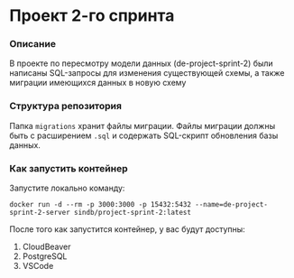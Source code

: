 # Проект 2-го спринта

### Описание
В проекте по пересмотру модели данных (de-project-sprint-2) были написаны SQL-запросы для изменения существующей схемы, а также миграции имеющихся данных в новую схему

### Структура репозитория
Папка `migrations` хранит файлы миграции. 
Файлы миграции должны быть с расширением `.sql` и содержать SQL-скрипт обновления базы данных.

### Как запустить контейнер
Запустите локально команду:

```
docker run -d --rm -p 3000:3000 -p 15432:5432 --name=de-project-sprint-2-server sindb/project-sprint-2:latest
```

После того как запустится контейнер, у вас будут доступны:
1. CloudBeaver
2. PostgreSQL
3. VSCode
